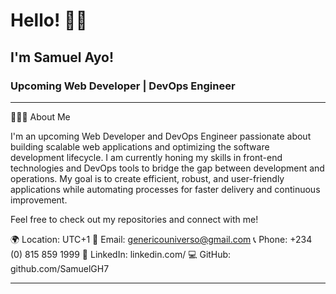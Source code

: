# Hello! 👋🏽

## I'm Samuel Ayo!

### Upcoming Web Developer | DevOps Engineer

***

👩🏽‍💻 About Me

I'm an upcoming Web Developer and DevOps Engineer passionate about building scalable web applications and optimizing the software development lifecycle. I am currently honing my skills in front-end technologies and DevOps tools to bridge the gap between development and operations. My goal is to create efficient, robust, and user-friendly applications while automating processes for faster delivery and continuous improvement.

Feel free to check out my repositories and connect with me!

🌍 Location: UTC+1
📧 Email: genericouniverso@gmail.com
📞 Phone: +234 (0) 815 859 1999
💼 LinkedIn: linkedin.com/
💻 GitHub: github.com/SamuelGH7

***
